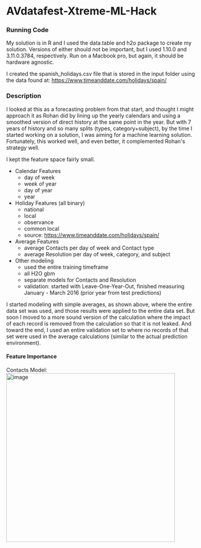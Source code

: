 # AVdatafest-Xtreme-ML-Hack



### Running Code
My solution is in R and I used the data.table and h2o package to create my solution. Versions of either should not be important, but I used  1.10.0 and 3.11.0.3784, respectively. Run on a Macbook pro, but again, it should be hardware agnostic.

I created the spanish_holidays.csv file that is stored in the input folder using the data found at: https://www.timeanddate.com/holidays/spain/

### Description
I looked at this as a forecasting problem from that start, and thought I might approach it as Rohan did by lining up the yearly calendars and using a smoothed version of direct history at the same point in the year. But with 7 years of history and so many splits (types, category+subject), by the time I started working on a solution, I was aiming for a machine learning solution. Fortunately, this worked well, and even better, it complemented Rohan's strategy well.

I kept the feature space fairly small.
* Calendar Features
  * day of week
  * week of year
  * day of year
  * year
* Holiday Features (all binary)
  * national
  * local
  * observance
  * common local
  * source: https://www.timeanddate.com/holidays/spain/
* Average Features
  * average Contacts per day of week and Contact type
  * average Resolution per day of week, category, and subject
* Other modeling
  * used the entire training timeframe
  * all H2O gbm
  * separate models for Contacts and Resolution
  * validation: started with Leave-One-Year-Out, finished measuring January - March 2016 (prior year from test predictions)

I started modeling with simple averages, as shown above, where the entire data set was used, and those results were applied to the entire data set. But soon I moved to a more sound version of the calculation where the impact of each record is removed from the calculation so that it is not leaked. And toward the end, I used an entire validation set to where no records of that set were used in the average calculations (similar to the actual prediction environment).

#### Feature Importance
Contacts Model:
<img width="448" alt="image" src="https://cloud.githubusercontent.com/assets/2976822/25326878/9cb19898-2897-11e7-8d0d-cb00b940f042.png">

